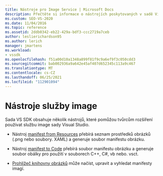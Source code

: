 ```yaml
---
title: Nástroje pro Image Service | Microsoft Docs
description: Přečtěte si informace o nástrojích poskytovaných v sadě Visual Studio SDK, které vám pomůžou s rozšířeními sestavení pomocí služby image sady Visual Studio.
ms.custom: SEO-VS-2020
ms.date: 11/04/2016
ms.topic: reference
ms.assetid: 2ddb0342-eb22-429a-bdf3-ccc2719a7ceb
author: leslierichardson95
ms.author: lerich
manager: jmartens
ms.workload:
- vssdk
ms.openlocfilehash: f51a00d10a1348a899f81f9c9a6ef9f3c050cdd3
ms.sourcegitcommit: bab002936a9a642e45af407d652345c113a9c467
ms.translationtype: MT
ms.contentlocale: cs-CZ
ms.lasthandoff: 06/25/2021
ms.locfileid: "112901094"
---
```

# <a name="image-service-tools"></a>Nástroje služby image
Sada VS SDK obsahuje několik nástrojů, které pomůžou tvůrcům rozšíření používat službu image sady Visual Studio.

- Nástroj [manifest from Resources](../../extensibility/internals/manifest-from-resources.md) přebírá seznam prostředků obrázků (.png nebo soubory. XAML) a generuje soubor manifestu obrázku.

- Nástroj [manifest to Code](../../extensibility/internals/manifest-to-code.md) přebírá soubor manifestu obrázku a generuje soubor obálky pro použití v souborech C++, C#, vb nebo. vsct.

- [Prohlížeč knihovny obrázků](../../extensibility/internals/image-library-viewer.md) může načíst, upravit a vyhledat manifesty imagí.
